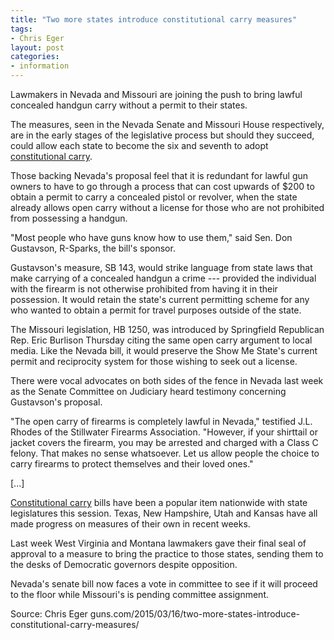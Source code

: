```yaml
---
title: "Two more states introduce constitutional carry measures"
tags:
- Chris Eger
layout: post
categories:
- information
---
```


Lawmakers in Nevada and Missouri are joining the push to bring lawful concealed handgun carry without a permit to their states.

The measures, seen in the Nevada Senate and Missouri House respectively, are in the early stages of the legislative process but should they succeed, could allow each state to become the six and seventh to adopt [constitutional carry](/permitless-carry-states.html).

Those backing Nevada's proposal feel that it is redundant for lawful gun owners to have to go through a process that can cost upwards of $200 to obtain a permit to carry a concealed pistol or revolver, when the state already allows open carry without a license for those who are not prohibited from possessing a handgun.

"Most people who have guns know how to use them," said Sen. Don Gustavson, R-Sparks, the bill's sponsor.

Gustavson's measure, SB 143, would strike language from state laws that make carrying of a concealed handgun a crime --- provided the individual with the firearm is not otherwise prohibited from having it in their possession. It would retain the state's current permitting scheme for any who wanted to obtain a permit for travel purposes outside of the state.

The Missouri legislation, HB 1250, was introduced by Springfield Republican Rep. Eric Burlison Thursday citing the same open carry argument to local media. Like the Nevada bill, it would preserve the Show Me State's current permit and reciprocity system for those wishing to seek out a license.

There were vocal advocates on both sides of the fence in Nevada last week as the Senate Committee on Judiciary heard testimony concerning Gustavson's proposal.

"The open carry of firearms is completely lawful in Nevada," testified J.L. Rhodes of the Stillwater Firearms Association. "However, if your shirttail or jacket covers the firearm, you may be arrested and charged with a Class C felony. That makes no sense whatsoever. Let us allow people the choice to carry firearms to protect themselves and their loved ones."

\[...\]

[Constitutional carry](/permitless-carry-states.html) bills have been a popular item nationwide with state legislatures this session. Texas, New Hampshire, Utah and Kansas have all made progress on measures of their own in recent weeks.

Last week West Virginia and Montana lawmakers gave their final seal of approval to a measure to bring the practice to those states, sending them to the desks of Democratic governors despite opposition.

Nevada's senate bill now faces a vote in committee to see if it will proceed to the floor while Missouri's is pending committee assignment.

Source: Chris Eger
guns.com/2015/03/16/two-more-states-introduce-constitutional-carry-measures/
